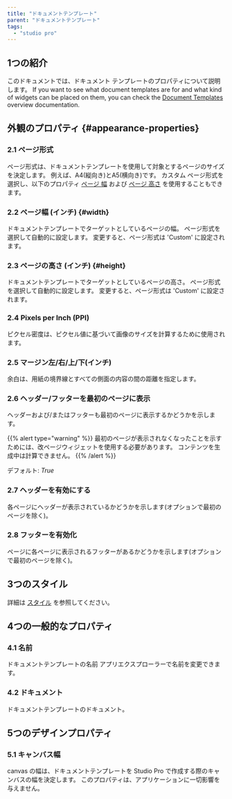 ```yaml
---
title: "ドキュメントテンプレート"
parent: "ドキュメントテンプレート"
tags:
  - "studio pro"
---
```


## 1つの紹介

このドキュメントでは、ドキュメント テンプレートのプロパティについて説明します。 If you want to see what document templates are for and what kind of widgets can be placed on them, you can check the [Document Templates](document-templates) overview documentation.

## 外観のプロパティ {#appearance-properties}

### 2.1 ページ形式

ページ形式は、ドキュメントテンプレートを使用して対象とするページのサイズを決定します。 例えば、A4(縦向き)とA5(横向き)です。 カスタム ページ形式を選択し、以下のプロパティ [ページ 幅](#width) および [ページ 高さ](#height) を使用することもできます。

### 2.2 ページ幅 (インチ) {#width}

ドキュメントテンプレートでターゲットとしているページの幅。 ページ形式を選択して自動的に設定します。 変更すると、ページ形式は 'Custom' に設定されます。

### 2.3 ページの高さ (インチ) {#height}

ドキュメントテンプレートでターゲットとしているページの高さ。 ページ形式を選択して自動的に設定します。 変更すると、ページ形式は 'Custom' に設定されます。

### 2.4 Pixels per Inch (PPI)

ピクセル密度は、ピクセル値に基づいて画像のサイズを計算するために使用されます。

### 2.5 マージン左/右/上/下(インチ)

余白は、用紙の境界線とすべての側面の内容の間の距離を指定します。

### 2.6 ヘッダー/フッターを最初のページに表示

ヘッダーおよび/またはフッターも最初のページに表示するかどうかを示します。

{{% alert type="warning" %}}
最初のページが表示されなくなったことを示すためには、改ページウィジェットを使用する必要があります。 コンテンツを生成中は計算できません。
{{% /alert %}}

デフォルト: *True*

### 2.7 ヘッダーを有効にする

各ページにヘッダーが表示されているかどうかを示します(オプションで最初のページを除く)。

### 2.8 フッターを有効化

ページに各ページに表示されるフッターがあるかどうかを示します(オプションで最初のページを除く)。

## 3つのスタイル

詳細は [スタイル](style) を参照してください。

## 4つの一般的なプロパティ

### 4.1 名前

ドキュメントテンプレートの名前 アプリエクスプローラーで名前を変更できます。

### 4.2 ドキュメント

ドキュメントテンプレートのドキュメント。

## 5つのデザインプロパティ

### 5.1 キャンバス幅

canvas の幅は、ドキュメントテンプレートを Studio Pro で作成する際のキャンバスの幅を決定します。 このプロパティは、アプリケーションに一切影響を与えません。
